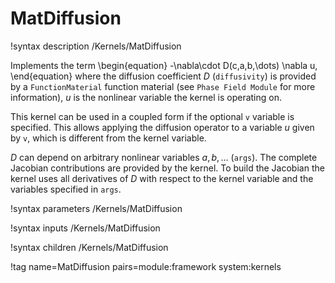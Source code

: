 # MatDiffusion

!syntax description /Kernels/MatDiffusion

Implements the term
\begin{equation}
-\nabla\cdot D(c,a,b,\dots) \nabla u,
\end{equation}
where the diffusion coefficient $D$ (`diffusivity`) is provided by a `FunctionMaterial` function material (see `Phase Field Module` for more information), $u$ is the nonlinear variable the kernel is operating on.  

This kernel can be used in a coupled form if the optional `v` variable is
specified. This allows applying the diffusion operator to a variable $u$ given
by `v`, which is different from the kernel variable.

$D$ can depend on arbitrary nonlinear variables $a,b,\dots$ (`args`). The
complete Jacobian contributions are provided by the kernel. To build the
Jacobian the kernel uses all derivatives of $D$ with respect to the kernel
variable and the variables specified in `args`.

!syntax parameters /Kernels/MatDiffusion

!syntax inputs /Kernels/MatDiffusion

!syntax children /Kernels/MatDiffusion

!tag name=MatDiffusion pairs=module:framework system:kernels
